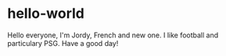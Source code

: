 # hello-world

Hello everyone, I'm Jordy, French and new one.
I like football and particulary PSG. 
Have a good day!
